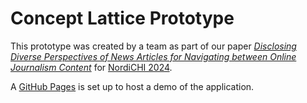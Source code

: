 # Concept Lattice Prototype

This prototype was created by a team as part of our paper [*Disclosing Diverse Perspectives of News Articles for Navigating between Online Journalism Content*](https://dl.acm.org/doi/10.1145/3679318.3685414) for [NordiCHI 2024](https://www.nordichi2024.se/).

A [GitHub Pages](https://jensbeh.github.io/concept-lattice-with-labels/) is set up to host a demo of the application.